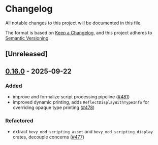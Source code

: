 # Changelog

All notable changes to this project will be documented in this file.

The format is based on [Keep a Changelog](https://keepachangelog.com/en/1.0.0/),
and this project adheres to [Semantic Versioning](https://semver.org/spec/v2.0.0.html).

## [Unreleased]

## [0.16.0](https://github.com/makspll/bevy_mod_scripting/compare/bevy_reflect_bms_bindings-v0.15.1...bevy_reflect_bms_bindings-v0.16.0) - 2025-09-22

### Added

- improve and formalize script processing pipeline ([#481](https://github.com/makspll/bevy_mod_scripting/pull/481))
- improved dynamic printing, adds `ReflectDisplayWithTypeInfo` for overriding opaque type printing ([#478](https://github.com/makspll/bevy_mod_scripting/pull/478))

### Refactored

- extract `bevy_mod_scripting_asset` and `bevy_mod_scripting_display` crates, decouple concerns ([#477](https://github.com/makspll/bevy_mod_scripting/pull/477))
